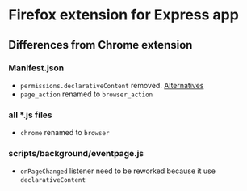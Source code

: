 # Firefox extension for Express app

## Differences from Chrome extension
 
### Manifest.json

* `permissions.declarativeContent` removed. [Alternatives](https://stackoverflow.com/questions/39252384/is-there-a-ff-equivalent-to-chrome-declarativecontent-onpagechanged)
* `page_action` renamed to `browser_action`

### all *.js files

* `chrome` renamed to `browser` 

### scripts/background/eventpage.js 

* `onPageChanged` listener need to be reworked because it use `declarativeContent`

